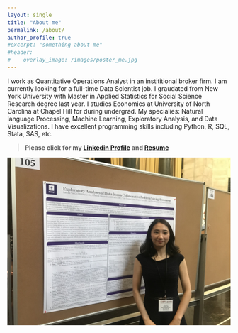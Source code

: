 ```yaml
---
layout: single
title: "About me"
permalink: /about/
author_profile: true
#excerpt: "something about me"
#header:
#    overlay_image: /images/poster_me.jpg
---
```




I work as Quantitative Operations Analyst in an instititional broker firm. I am currently looking for a full-time Data Scientist job. I graudated from New York University with Master in Applied Statistics for Social Science Research degree last year. I studies Economics at University of North Carolina at Chapel Hill for during undergrad. My specialies: Natural language Processing, Machine Learning, Exploratory Analysis, and Data Visualizations. I have excellent programming skills including Python, R, SQL, Stata, SAS, etc. 


> **Please click for my [Linkedin Profile](https://www.linkedin.com/in/junyanyao/) and [Resume](./resume.pdf)**



![](/images/poster_me.jpg)
